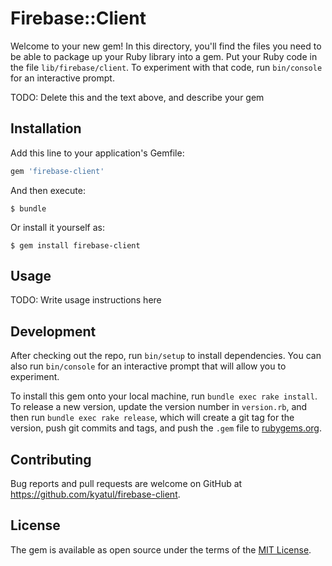 # Firebase::Client

Welcome to your new gem! In this directory, you'll find the files you need to be able to package up your Ruby library into a gem. Put your Ruby code in the file `lib/firebase/client`. To experiment with that code, run `bin/console` for an interactive prompt.

TODO: Delete this and the text above, and describe your gem

## Installation

Add this line to your application's Gemfile:

```ruby
gem 'firebase-client'
```

And then execute:

    $ bundle

Or install it yourself as:

    $ gem install firebase-client

## Usage

TODO: Write usage instructions here

## Development

After checking out the repo, run `bin/setup` to install dependencies. You can also run `bin/console` for an interactive prompt that will allow you to experiment.

To install this gem onto your local machine, run `bundle exec rake install`. To release a new version, update the version number in `version.rb`, and then run `bundle exec rake release`, which will create a git tag for the version, push git commits and tags, and push the `.gem` file to [rubygems.org](https://rubygems.org).

## Contributing

Bug reports and pull requests are welcome on GitHub at https://github.com/kyatul/firebase-client.


## License

The gem is available as open source under the terms of the [MIT License](http://opensource.org/licenses/MIT).


